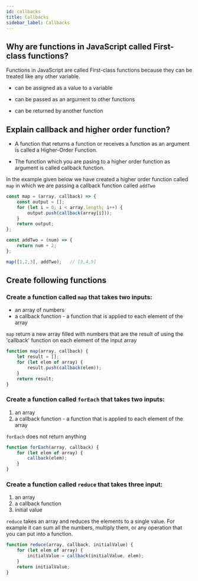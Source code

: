 ```yaml
---
id: callbacks
title: Callbacks
sidebar_label: Callbacks
---
```


## Why are functions in JavaScript called First-class functions?

Functions in JavaScript are called First-class functions because they can be treated like any other variable.

* can be assigned as a value to a variable

* can be passed as an argument to other functions

* can be returned by another function

## Explain callback and higher order function?

* A function that returns a function or receives a function as an argument is called a Higher-Order Function.

* The function which you are pasing to a higher order function as argument is called callback function.

In the example given below we have created a higher order function called `map` in which we are passing a callback function called `addTwo`

```js
const map = (array, callback) => {
    const output = [];
    for (let i = 0; i < array.length; i++) {
        output.push(callback(array[i]));
    }
    return output;
};

const addTwo = (num) => {
    return num + 2;
};

map([1,2,3], addTwo);   // [3,4,5]
```

## Create following functions

### Create a function called `map` that takes two inputs:
* an array of numbers
* a callback function - a function that is applied to each element of the array

`map` return a new array filled with numbers that are the result of using the 'callback' function on each element of the input array

```js title="map"
function map(array, callback) {
    let result = [];
    for (let elem of array) {
        result.push(callback(elem));
    }
    return result;
}
```

### Create a function called `forEach` that takes two inputs:
1. an array
2. a callback function - a function that is applied to each element of the array

`forEach` does not return anything

```js title="forEach"
function forEach(array, callback) {
    for (let elem of array) {
        callback(elem);
    }
}
```

### Create a function called `reduce` that takes three input:
1. an array
2. a callback function
3. initial value

`reduce` takes an array and reduces the elements to a single value. For example it can sum all the numbers, multiply them, or any operation that you can put into a function.

```js title="reduce"
function reduce(array, callback, initialValue) {
    for (let elem of array) {
        initialValue = callback(initialValue, elem);
    }
    return initialValue;
}
```
